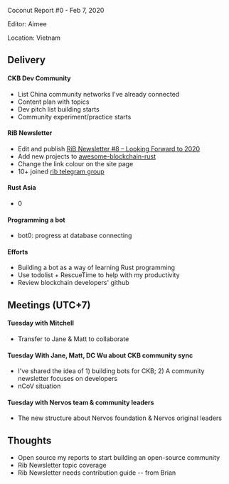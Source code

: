 Coconut Report #0 - Feb 7, 2020

Editor: Aimee

Location: Vietnam

## Delivery

#### CKB Dev Community
- List China community networks I've already connected
- Content plan with topics
- Dev pitch list building starts
- Community experiment/practice starts


#### RiB Newsletter
- Edit and publish [RiB Newsletter #8 – Looking Forward to 2020](https://rustinblockchain.org/2020/02/05/rib-newsletter-8-looking-forward-to-2020/)
- Add new projects to [awesome-blockchain-rust](https://github.com/rust-in-blockchain/awesome-blockchain-rust)
- Change the link colour on the site page
- 10+ joined [rib telegram group](https://t.me/rustinblockchain)


#### Rust Asia
- 0


#### Programming a bot
- bot0: progress at database connecting


#### Efforts
- Building a bot as a way of learning Rust programming
- Use todolist + RescueTime to help with my productivity
- Review blockchain developers' github


## Meetings (UTC+7)

#### Tuesday with Mitchell
- Transfer to Jane & Matt to collaborate

#### Tuesday With Jane, Matt, DC Wu about CKB community sync
- I've shared the idea of 1) building bots for CKB; 2) A community newsletter focuses on developers
- nCoV situation

#### Tuesday with Nervos team & community leaders
- The new structure about Nervos foundation & Nervos original leaders


## Thoughts
- Open source my reports to start building an open-source community
- Rib Newsletter topic coverage
- Rib Newsletter needs contribution guide -- from Brian
